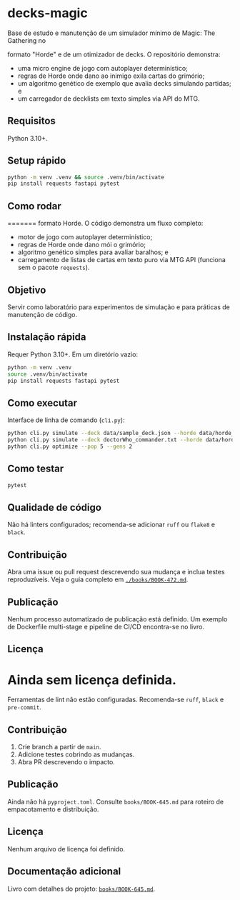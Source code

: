 # decks-magic

Base de estudo e manutenção de um simulador mínimo de Magic: The Gathering no

formato "Horde" e de um otimizador de decks. O repositório demonstra:

* uma micro engine de jogo com autoplayer determinístico;
* regras de Horde onde dano ao inimigo exila cartas do grimório;
* um algoritmo genético de exemplo que avalia decks simulando partidas; e
* um carregador de decklists em texto simples via API do MTG.

## Requisitos

Python 3.10+.

## Setup rápido

```bash
python -m venv .venv && source .venv/bin/activate
pip install requests fastapi pytest
```

## Como rodar

=======
formato Horde. O código demonstra um fluxo completo:

* motor de jogo com autoplayer determinístico;
* regras de Horde onde dano mói o grimório;
* algoritmo genético simples para avaliar baralhos; e
* carregamento de listas de cartas em texto puro via MTG API (funciona sem o
  pacote `requests`).

## Objetivo

Servir como laboratório para experimentos de simulação e para práticas de
manutenção de código.

## Instalação rápida

Requer Python 3.10+. Em um diretório vazio:

```bash
python -m venv .venv
source .venv/bin/activate
pip install requests fastapi pytest
```

## Como executar

Interface de linha de comando (`cli.py`):


```bash
python cli.py simulate --deck data/sample_deck.json --horde data/horde_basic.json --seeds 5
python cli.py simulate --deck doctorWho_commander.txt --horde data/horde_basic.json --seeds 5 --logfile game.log
python cli.py optimize --pop 5 --gens 2
```

## Como testar

```bash
pytest
```

## Qualidade de código


Não há linters configurados; recomenda-se adicionar `ruff` ou `flake8` e
`black`.

## Contribuição

Abra uma issue ou pull request descrevendo sua mudança e inclua testes
reproduzíveis. Veja o guia completo em [`./books/BOOK-472.md`](./books/BOOK-472.md).

## Publicação

Nenhum processo automatizado de publicação está definido. Um exemplo de
Dockerfile multi-stage e pipeline de CI/CD encontra-se no livro.

## Licença

Ainda sem licença definida.
=======
Ferramentas de lint não estão configuradas. Recomenda-se `ruff`, `black` e
`pre-commit`.

## Contribuição

1. Crie branch a partir de `main`.
2. Adicione testes cobrindo as mudanças.
3. Abra PR descrevendo o impacto.

## Publicação

Ainda não há `pyproject.toml`. Consulte `books/BOOK-645.md` para roteiro de
empacotamento e distribuição.

## Licença

Nenhum arquivo de licença foi definido.

## Documentação adicional

Livro com detalhes do projeto: [`books/BOOK-645.md`](books/BOOK-645.md).
